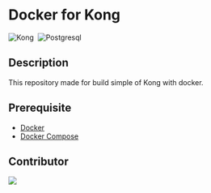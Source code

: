 # Docker for Kong
<img alt="Kong" src="https://img.shields.io/badge/Kong-1AA687?style=flat&logo=kong&logoColor=FFFFFF">&nbsp;
<img alt="Postgresql" src="https://img.shields.io/badge/Postgresql-FFFFFF?style=flat&logo=postgresql&logoColor=316192">&nbsp;

## Description
This repository made for build simple of Kong with docker.

## Prerequisite
* [Docker](https://docs.docker.com/engine/install/ubuntu/)
* [Docker Compose](https://docs.docker.com/compose/install/)

## Contributor
<a href="https://github.com/Harin3Bone"><img src="https://img.shields.io/badge/Harin3Bone-181717?style=flat&logo=github&logoColor=ffffff"></a>